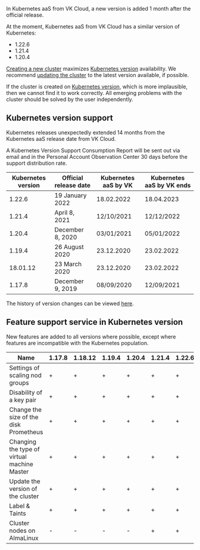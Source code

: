 In Kubernetes aaS from VK Cloud, a new version is added 1 month after the official release.

At the moment, Kubernetes aaS from VK Cloud has a similar version of Kubernetes:

- 1.22.6
- 1.21.4
- 1.20.4

[Creating a new cluster](../../../k8s-clusters/create-k8s) maximizes [Kubernetes version](#k8s-versions-list) availability. We recommend [updating the cluster](../../../k8s-clusters/update-k8s) to the latest version available, if possible.

If the cluster is created on [Kubernetes version](#k8s-versions-list), which is more implausible, then we cannot find it to work correctly. All emerging problems with the cluster should be solved by the user independently.

## Kubernetes version support <a id="k8s-versions-list"></a>

Kubernetes releases unexpectedly extended 14 months from the Kubernetes aaS release date from VK Cloud.

A Kubernetes Version Support Consumption Report will be sent out via email and in the Personal Account Observation Center 30 days before the support distribution rate.

|Kubernetes version|Official release date|Kubernetes aaS by VK|Kubernetes aaS by VK ends|
|------|------|------|-------|
|1.22.6|19 January 2022|18.02.2022|18.04.2023|
|1.21.4|April 8, 2021|12/10/2021|12/12/2022|
|1.20.4|December 8, 2020|03/01/2021|05/01/2022|
|1.19.4|26 August 2020|23.12.2020|23.02.2022|
|18.01.12|23 March 2020|23.12.2020|23.02.2022|
|1.17.8|December 9, 2019|08/09/2020|12/09/2021|

The history of version changes can be viewed [here](k8s-version-changelog).

## Feature support service in Kubernetes version <a id="k8s-features-list"></a>

New features are added to all versions where possible, except where features are incompatible with the Kubernetes population.

| Name                             | 1.17.8 | 1.18.12 | 1.19.4 | 1.20.4 | 1.21.4 | 1.22.6 |
| ---------------------------------------- | ------ | ------- | ------ | ------ | ------ | ------ |
| Settings of scaling nod groups     | +      | +       | +      | +      | +      | +      |
| Disability of a key pair                | +      | +       | +      | +      | +      | +      |
| Change the size of the disk Prometheus         | +      | +       | +      | +      | +      | +      |
|Changing the type of virtual machine Master | +      | +       | +      | +      | +      | +      |
| Update the version of the cluster                 | +      | +       | +      | +      | +      | +      |
| Label & Taints                           | +      | +       | +      | +      | +      | +      |
| Cluster nodes on AlmaLinux               | -      | -       | -      | -      | +      | +      |
